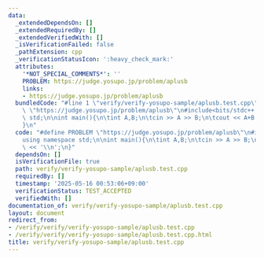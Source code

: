 ```yaml
---
data:
  _extendedDependsOn: []
  _extendedRequiredBy: []
  _extendedVerifiedWith: []
  _isVerificationFailed: false
  _pathExtension: cpp
  _verificationStatusIcon: ':heavy_check_mark:'
  attributes:
    '*NOT_SPECIAL_COMMENTS*': ''
    PROBLEM: https://judge.yosupo.jp/problem/aplusb
    links:
    - https://judge.yosupo.jp/problem/aplusb
  bundledCode: "#line 1 \"verify/verify-yosupo-sample/aplusb.test.cpp\"\n#define PROBLEM\
    \ \"https://judge.yosupo.jp/problem/aplusb\"\n#include<bits/stdc++.h>\nusing namespace\
    \ std;\n\nint main(){\n\tint A,B;\n\tcin >> A >> B;\n\tcout << A+B << '\\n';\n\
    }\n"
  code: "#define PROBLEM \"https://judge.yosupo.jp/problem/aplusb\"\n#include<bits/stdc++.h>\n\
    using namespace std;\n\nint main(){\n\tint A,B;\n\tcin >> A >> B;\n\tcout << A+B\
    \ << '\\n';\n}"
  dependsOn: []
  isVerificationFile: true
  path: verify/verify-yosupo-sample/aplusb.test.cpp
  requiredBy: []
  timestamp: '2025-05-16 00:53:06+09:00'
  verificationStatus: TEST_ACCEPTED
  verifiedWith: []
documentation_of: verify/verify-yosupo-sample/aplusb.test.cpp
layout: document
redirect_from:
- /verify/verify/verify-yosupo-sample/aplusb.test.cpp
- /verify/verify/verify-yosupo-sample/aplusb.test.cpp.html
title: verify/verify-yosupo-sample/aplusb.test.cpp
---
```

